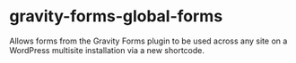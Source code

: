 # gravity-forms-global-forms
Allows forms from the Gravity Forms plugin to be used across any site on a WordPress multisite installation via a new shortcode.
